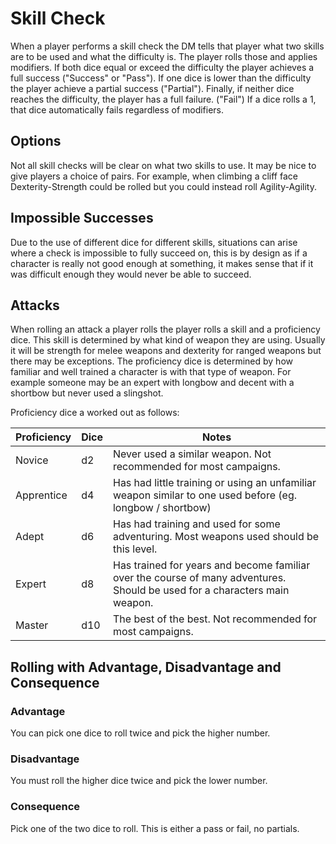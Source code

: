 # Skill Check

When a player performs a skill check the DM tells that player what two skills are to be used and what the difficulty is. The player  rolls those and applies modifiers. If both dice equal or exceed the difficulty the player achieves a full success ("Success" or "Pass"). If one dice is lower than the difficulty the player achieve a partial success ("Partial"). Finally, if neither dice reaches the difficulty, the player has a full failure. ("Fail") If a dice rolls a 1, that dice automatically fails regardless of modifiers.

## Options

Not all skill checks will be clear on what two skills to use. It may be nice to give players a choice of pairs. For example, when climbing a cliff face Dexterity-Strength could be rolled but you could instead roll Agility-Agility.

## Impossible Successes

Due to the use of different dice for different skills, situations can arise where a check is impossible to fully succeed on, this is by design as if a character is really not good enough at something, it makes sense that if it was difficult enough they would never be able to succeed.

## Attacks

When rolling an attack a player rolls the player rolls a skill and a proficiency dice. This skill is determined by what kind of weapon they are using. Usually it will be strength for melee weapons and dexterity for ranged weapons but there may be exceptions. The proficiency dice is determined by how familiar and well trained a character is with that type of weapon. For example someone may be an expert with longbow and decent with a shortbow but never used a slingshot.

Proficiency dice a worked out as follows:

| Proficiency | Dice | Notes |
| --- | --- | --- |
| Novice | d2 | Never used a similar weapon. Not recommended for most campaigns. |
| Apprentice | d4 | Has had little training or using an unfamiliar weapon similar to one used before (eg. longbow / shortbow)|
| Adept | d6 | Has had training and used for some adventuring. Most weapons used should be this level. |
| Expert | d8 | Has trained for years and become familiar over the course of many adventures. Should be used for a characters main weapon. |
| Master | d10 | The best of the best. Not recommended for most campaigns. |

## Rolling with Advantage, Disadvantage and Consequence

### Advantage

You can pick one dice to roll twice and pick the higher number.

### Disadvantage

You must roll the higher dice twice and pick the lower number.

### Consequence

Pick one of the two dice to roll. This is either a pass or fail, no partials.
